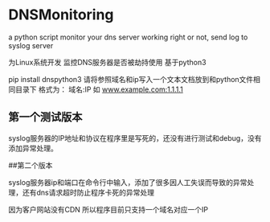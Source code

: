 # DNSMonitoring
a python script monitor your dns server working right or not, send log to syslog server

为Linux系统开发 监控DNS服务器是否被劫持使用 基于python3

pip install dnspython3
请将参照域名和ip写入一个文本文档放到和python文件相同目录下
格式为：
域名:IP
如 www.example.com:1.1.1.1

## 第一个测试版本

syslog服务器的IP地址和协议在程序里是写死的，还没有进行测试和debug，没有添加异常处理。

##第二个版本

syslog服务器ip和端口在命令行中输入，添加了很多因人工失误而导致的异常处理，还有dns请求超时防止程序卡死的异常处理

因为客户网站没有CDN 所以程序目前只支持一个域名对应一个IP
